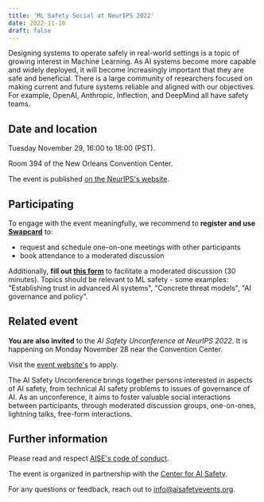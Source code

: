 ```yaml
---
title: 'ML Safety Social at NeurIPS 2022'
date: 2022-11-10
draft: false
---
```



Designing systems to operate safely in real-world settings is a topic of growing interest in Machine Learning. As AI systems become more capable and widely deployed, it will become increasingly important that they are safe and beneficial. There is a large community of researchers focused on making current and future systems reliable and aligned with our objectives. For example, OpenAI, Anthropic, Inflection, and DeepMind all have safety teams. 


## Date and location

Tuesday November 29, 16:00 to 18:00 (PST).

Room 394 of the New Orleans Convention Center.

The event is published [on the NeurIPS's website](https://neurips.cc/Conferences/2022/Schedule?showEvent=56270).


## Participating

To engage with the event meaningfully, we recommend to **register and use [Swapcard](https://app.swapcard.com/event/ml-safety-social-neurips-2022)** to:

- request and schedule one-on-one meetings with other participants
- book attendance to a moderated discussion

Additionally, **fill out [this form](https://airtable.com/shrVlah4XmVe83HyJ)** to facilitate a moderated discussion (30 minutes). Topics should be relevant to ML safety - some examples: "Establishing trust in advanced AI systems", "Concrete threat models", "AI governance and policy".


## Related event

**You are also invited** to the *AI Safety Unconference at NeurIPS 2022*. It is happening on Monday November 28 near the Convention Center.

Visit the [event website's](https://aisafetyevents.org/events/aisuneurips2022/) to apply.

The AI Safety Unconference brings together persons interested in aspects of AI safety, from technical AI safety problems to issues of governance of AI. As an unconference, it aims to foster valuable social interactions between participants, through moderated discussion groups, one-on-ones, lightning talks, free-form interactions.

## Further information

Please read and respect [AISE's code of conduct](/info/code-of-conduct).

The event is organized in partnership with the [Center for AI Safety](https://safe.ai/).

For any questions or feedback, reach out to [info@aisafetyevents.org](mailto:info@aisafetyevents.org).